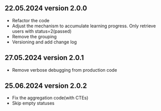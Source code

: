 ## 22.05.2024 version 2.0.0  
- Refactor the code  
- Adjust the mechanism to accumulate learning progress. Only retrieve users with status=2(passed)
- Remove the grouping
- Versioning and add change log

## 27.05.2024 version 2.0.1  
- Remove verbose debugging from production code

## 25.06.2024 version 2.0.2
- Fix the aggregation code(with CTEs)
- Skip empty statuses
